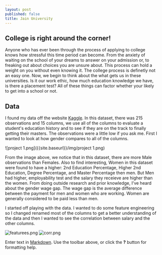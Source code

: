 ```yaml
---
layout: post
published: false
title: Jain University
---
```

## College is right around the corner!

Anyone who has ever been through the process of applying to college knows how stressful this time period can become. From the anxiety of waiting on the school of your dreams to answer on your admission or, to freaking out about choices you are unsure about. This process can hold a weight on you without even knowing it. The college process is definetly not an easy one. Now, we begin to think about the what gets us in these universities. Is it our work ethic, how much education knowledge we have, is there a placement test? All of these things can factor whether your likely to get into a school or not.


## Data

I found my data off the website  [Kaggle](https://www.kaggle.com/benroshan/factors-affecting-campus-placement). In this dataset, there was 215 observations and 15 columns, we use all of the columns to evaluate a student's education history and to see if they are on the track to finally getting their masters.  The observations were a little low if you ask me. First I wanted to look at how gender compares to all of the columns. 

![project 1.png]({{site.baseurl}}/img/project 1.png)

From the image above, we notice that in this dataset, there are more Male observations than Females. Also to find interesting, Women in this dataset were found to have a higher: 2nd Education Percentage,	Higher 2nd Education, Degree Percentage, and Master Percentage then men. But Men had higher, employability test and	 the salary they receieve are higher than the women. From doing outside research and prior knowledge, I've heard about the gender wage gap. The wage gap is the average difference between the payment for men and women who are working. Women are generally considered to be paid less than men. 

I started off playing with the data. I wanted to do some feature engineering so I changed renamed most of the columns to get a better understanding of the data and then I wanted to see the correlation between salary and the other columns. 

![featurees.png]({{site.baseurl}}/img/featurees.png)
![corr.png]({{site.baseurl}}/img/corr.png)


Enter text in [Markdown](http://daringfireball.net/projects/markdown/). Use the toolbar above, or click the **?** button for formatting help. 
